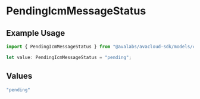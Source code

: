 # PendingIcmMessageStatus

## Example Usage

```typescript
import { PendingIcmMessageStatus } from "@avalabs/avacloud-sdk/models/components";

let value: PendingIcmMessageStatus = "pending";
```

## Values

```typescript
"pending"
```